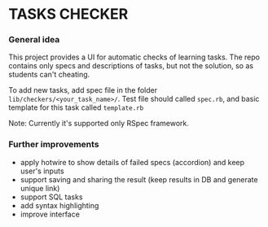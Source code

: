 # TASKS CHECKER

### General idea

This project provides a UI for automatic checks of learning tasks. 
The repo contains only specs and descriptions of tasks, 
but not the solution, so as students can't cheating.

To add new tasks, add spec file in the folder `lib/checkers/<your_task_name>/`.
Test file should called `spec.rb`, and basic template for this task called `template.rb`  

Note: Currently it's supported only RSpec framework.

### Further improvements

- apply hotwire to show details of failed specs (accordion) and keep user's inputs
- support saving and sharing the result (keep results in DB and generate unique link)
- support SQL tasks
- add syntax highlighting
- improve interface
